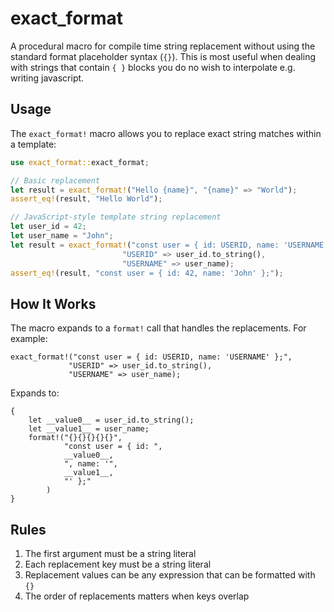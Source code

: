 # exact_format

A procedural macro for compile time string replacement without using the standard format placeholder syntax (`{}`). This is most useful when dealing with strings that contain `{ }` blocks you do no wish to interpolate e.g. writing javascript.

## Usage

The `exact_format!` macro allows you to replace exact string matches within a template:

```rust
use exact_format::exact_format;

// Basic replacement
let result = exact_format!("Hello {name}", "{name}" => "World");
assert_eq!(result, "Hello World");

// JavaScript-style template string replacement
let user_id = 42;
let user_name = "John";
let result = exact_format!("const user = { id: USERID, name: 'USERNAME' };",
                         "USERID" => user_id.to_string(),
                         "USERNAME" => user_name);
assert_eq!(result, "const user = { id: 42, name: 'John' };");
```

## How It Works

The macro expands to a `format!` call that handles the replacements. For example:

```rust,ignore
exact_format!("const user = { id: USERID, name: 'USERNAME' };",
             "USERID" => user_id.to_string(),
             "USERNAME" => user_name);
```

Expands to:

```rust,ignore
{
    let __value0__ = user_id.to_string();
    let __value1__ = user_name;
    format!("{}{}{}{}{}",
            "const user = { id: ",
            __value0__,
            ", name: '",
            __value1__,
            "' };"
        )
}
```

## Rules

1. The first argument must be a string literal
2. Each replacement key must be a string literal
3. Replacement values can be any expression that can be formatted with `{}`
4. The order of replacements matters when keys overlap